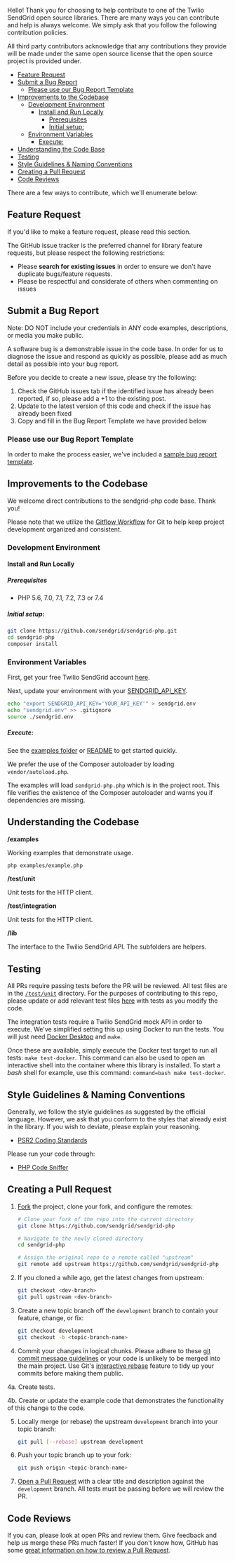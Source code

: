 Hello! Thank you for choosing to help contribute to one of the Twilio SendGrid open source libraries. There are many ways you can contribute and help is always welcome. We simply ask that you follow the following contribution policies.

All third party contributors acknowledge that any contributions they provide will be made under the same open source license that the open source project is provided under.

- [Feature Request](#feature-request)
- [Submit a Bug Report](#submit-a-bug-report)
  - [Please use our Bug Report Template](#please-use-our-bug-report-template)
- [Improvements to the Codebase](#improvements-to-the-codebase)
  - [Development Environment](#development-environment)
    - [Install and Run Locally](#install-and-run-locally)
      - [Prerequisites](#prerequisites)
      - [Initial setup:](#initial-setup)
  - [Environment Variables](#environment-variables)
      - [Execute:](#execute)
- [Understanding the Code Base](#understanding-the-codebase)
- [Testing](#testing)
- [Style Guidelines & Naming Conventions](#style-guidelines--naming-conventions)
- [Creating a Pull Request](#creating-a-pull-request)
- [Code Reviews](#code-reviews)

There are a few ways to contribute, which we'll enumerate below:

## Feature Request

If you'd like to make a feature request, please read this section.

The GitHub issue tracker is the preferred channel for library feature requests, but please respect the following restrictions:

- Please **search for existing issues** in order to ensure we don't have duplicate bugs/feature requests.
- Please be respectful and considerate of others when commenting on issues

## Submit a Bug Report

Note: DO NOT include your credentials in ANY code examples, descriptions, or media you make public.

A software bug is a demonstrable issue in the code base. In order for us to diagnose the issue and respond as quickly as possible, please add as much detail as possible into your bug report.

Before you decide to create a new issue, please try the following:

1. Check the GitHub issues tab if the identified issue has already been reported, if so, please add a +1 to the existing post.
2. Update to the latest version of this code and check if the issue has already been fixed
3. Copy and fill in the Bug Report Template we have provided below

### Please use our Bug Report Template

In order to make the process easier, we've included a [sample bug report template](ISSUE_TEMPLATE.md).

## Improvements to the Codebase

We welcome direct contributions to the sendgrid-php code base. Thank you!

Please note that we utilize the [Gitflow Workflow](https://www.atlassian.com/git/tutorials/comparing-workflows/gitflow-workflow) for Git to help keep project development organized and consistent.

### Development Environment ###

#### Install and Run Locally ####

##### Prerequisites #####

- PHP 5.6, 7.0, 7.1, 7.2, 7.3 or 7.4

##### Initial setup: #####

```bash
git clone https://github.com/sendgrid/sendgrid-php.git
cd sendgrid-php
composer install
```

### Environment Variables

First, get your free Twilio SendGrid account [here](https://sendgrid.com/free?source=sendgrid-php).

Next, update your environment with your [SENDGRID_API_KEY](https://app.sendgrid.com/settings/api_keys).

```bash
echo "export SENDGRID_API_KEY='YOUR_API_KEY'" > sendgrid.env
echo "sendgrid.env" >> .gitignore
source ./sendgrid.env
```

##### Execute: #####

See the [examples folder](examples) or [README](README.md) to get started quickly.

We prefer the use of the Composer autoloader by loading `vendor/autoload.php`.

The examples will load `sendgrid-php.php` which is in the project root. This file verifies the existence of the Composer autoloader and warns you if dependencies are missing.

## Understanding the Codebase

**/examples**

Working examples that demonstrate usage.

```bash
php examples/example.php
```

**/test/unit**

Unit tests for the HTTP client.

**/test/integration**

Unit tests for the HTTP client.

**/lib**

The interface to the Twilio SendGrid API. The subfolders are helpers.

## Testing

All PRs require passing tests before the PR will be reviewed. All test files are in the [`/test/unit`](test/unit) directory. For the purposes of contributing to this repo, please update or add relevant test files [here](test) with tests as you modify the code.

The integration tests require a Twilio SendGrid mock API in order to execute. We've simplified setting this up using Docker to run the tests. You will just need [Docker Desktop](https://docs.docker.com/get-docker/) and `make`.

Once these are available, simply execute the Docker test target to run all tests: `make test-docker`. This command can also be used to open an interactive shell into the container where this library is installed. To start a *bash* shell for example, use this command: `command=bash make test-docker`.

## Style Guidelines & Naming Conventions

Generally, we follow the style guidelines as suggested by the official language. However, we ask that you conform to the styles that already exist in the library. If you wish to deviate, please explain your reasoning.

- [PSR2 Coding Standards](http://www.php-fig.org/psr/psr-2/)

Please run your code through:

- [PHP Code Sniffer](https://github.com/squizlabs/PHP_CodeSniffer)

## Creating a Pull Request

1. [Fork](https://help.github.com/fork-a-repo/) the project, clone your fork,
   and configure the remotes:

   ```bash
   # Clone your fork of the repo into the current directory
   git clone https://github.com/sendgrid/sendgrid-php

   # Navigate to the newly cloned directory
   cd sendgrid-php

   # Assign the original repo to a remote called "upstream"
   git remote add upstream https://github.com/sendgrid/sendgrid-php
   ```

2. If you cloned a while ago, get the latest changes from upstream:

   ```bash
   git checkout <dev-branch>
   git pull upstream <dev-branch>
   ```

3. Create a new topic branch off the `development` branch to
   contain your feature, change, or fix:

   ```bash
   git checkout development
   git checkout -b <topic-branch-name>
   ```

4. Commit your changes in logical chunks. Please adhere to these [git commit
   message guidelines](http://tbaggery.com/2008/04/19/a-note-about-git-commit-messages.html)
   or your code is unlikely to be merged into the main project. Use Git's
   [interactive rebase](https://help.github.com/articles/interactive-rebase)
   feature to tidy up your commits before making them public.

4a. Create tests.

4b. Create or update the example code that demonstrates the functionality of this change to the code.

5. Locally merge (or rebase) the upstream `development` branch into your topic branch:

   ```bash
   git pull [--rebase] upstream development
   ```

6. Push your topic branch up to your fork:

   ```bash
   git push origin <topic-branch-name>
   ```

7. [Open a Pull Request](https://help.github.com/articles/using-pull-requests/)
	with a clear title and description against the `development` branch. All tests must be passing before we will review the PR.

## Code Reviews

If you can, please look at open PRs and review them. Give feedback and help us merge these PRs much faster! If you don't know how, GitHub has some [great information on how to review a Pull Request](https://help.github.com/articles/about-pull-request-reviews/).
